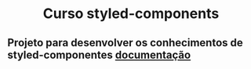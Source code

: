 <h1 align="center"> Curso styled-components</h1>

## Projeto para desenvolver os conhecimentos de styled-componentes [documentação](https://styled-components.com/docs)


